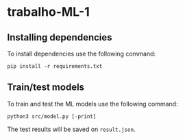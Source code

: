 # trabalho-ML-1

## Installing dependencies
To install dependencies use the following command:
```
pip install -r requirements.txt
```

## Train/test models
To train and test the ML models use the following command:
```
python3 src/model.py [-print]
```
The test results will be saved on `result.json`.
